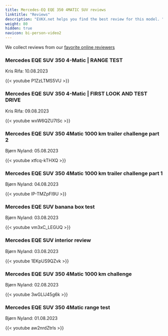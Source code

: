 ```yaml
---
title: Mercedes-EQ EQE 350 4MATIC SUV reviews
linktitle: "Reviews"
description: "EVKX.net helps you find the best review for this model. "
weight: 80
hidden: true
navicon: bi-person-video2
---
```

We collect reviews from our [favorite online reviewers](../../../../guides/evreviewers/)

<div class="container text-center shadow p-2 pe-4 mb-5 bg-body-tertiary rounded border">
<h3>Mercedes EQE SUV 350 4-Matic | RANGE TEST</h3>
<p>Kris Rifa: 10.08.2023</p>

{{< youtube P1ZzLTMS5VU >}}

</div>
<div class="container text-center shadow p-2 pe-4 mb-5 bg-body-tertiary rounded border">
<h3>Mercedes EQE SUV 350 4-Matic | FIRST LOOK AND TEST DRIVE</h3>
<p>Kris Rifa: 09.08.2023</p>

{{< youtube wxW6QZU7ISc >}}

</div>
<div class="container text-center shadow p-2 pe-4 mb-5 bg-body-tertiary rounded border">
<h3>Mercedes EQE SUV 350 4Matic 1000 km trailer challenge part 2</h3>
<p>Bjørn Nyland: 05.08.2023</p>

{{< youtube xtfcq-kTHXQ >}}

</div>
<div class="container text-center shadow p-2 pe-4 mb-5 bg-body-tertiary rounded border">
<h3>Mercedes EQE SUV 350 4Matic 1000 km trailer challenge part 1</h3>
<p>Bjørn Nyland: 04.08.2023</p>

{{< youtube IP-TMZpFI9U >}}

</div>
<div class="container text-center shadow p-2 pe-4 mb-5 bg-body-tertiary rounded border">
<h3>Mercedes EQE SUV banana box test</h3>
<p>Bjørn Nyland: 03.08.2023</p>

{{< youtube vm3xC_LEGUQ >}}

</div>
<div class="container text-center shadow p-2 pe-4 mb-5 bg-body-tertiary rounded border">
<h3>Mercedes EQE SUV interior review</h3>
<p>Bjørn Nyland: 03.08.2023</p>

{{< youtube 1EKpUS9QZvk >}}

</div>
<div class="container text-center shadow p-2 pe-4 mb-5 bg-body-tertiary rounded border">
<h3>Mercedes EQE SUV 350 4Matic 1000 km challenge</h3>
<p>Bjørn Nyland: 02.08.2023</p>

{{< youtube 3wGLlJ45g6k >}}

</div>
<div class="container text-center shadow p-2 pe-4 mb-5 bg-body-tertiary rounded border">
<h3>Mercedes EQE SUV 350 4Matic range test</h3>
<p>Bjørn Nyland: 01.08.2023</p>

{{< youtube aw2nrdZtrls >}}

</div>

